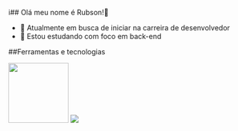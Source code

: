 i## Olá meu nome é Rubson!👋

- 🔭 Atualmente em busca de iniciar na carreira de desenvolvedor
- 🌱 Estou estudando com foco em back-end
    
##Ferramentas e tecnologias
<div>
            <img height="120em"src="https://cdn.jsdelivr.net/gh/devicons/devicon@latest/icons/git/git-original.svg" />
            <img heigth="120em"src="https://cdn.jsdelivr.net/gh/devicons/devicon@latest/icons/java/java-original.svg"/>
          
</div>       
